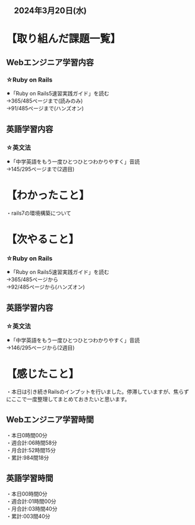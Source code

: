 ## 　2024年3月20日(水)
# 【取り組んだ課題一覧】
## Webエンジニア学習内容
### ☆Ruby on Rails
⚫︎「Ruby on Rails5速習実践ガイド」を読む<br>
→365/485ページまで(読みのみ)<br>
→91/485ページまで(ハンズオン)<br>
## 英語学習内容
### ☆英文法
⚫︎「中学英語をもう一度ひとつひとつわかりやすく」音読<br>
→145/295ページまで(2週目)<br>
# 【わかったこと】
・rails7の環境構築について<br>
# 【次やること】
### ☆Ruby on Rails
⚫︎「Ruby on Rails5速習実践ガイド」を読む<br>
→365/485ページから<br>
→92/485ページから(ハンズオン)<br>
## 英語学習内容
### ☆英文法
⚫︎「中学英語をもう一度ひとつひとつわかりやすく」音読<br>
→146/295ページから(2週目)<br>
# 【感じたこと】
・本日は引き続きRailsのインプットを行いました。停滞していますが、焦らずにここで一度整理してまとめておきたいと思います。<br>
## Webエンジニア学習時間
・本日0時間00分<br>
・週合計:06時間58分<br>
・月合計:52時間15分<br>
・累計:984間18分<br>
## 英語学習時間
・本日00時間0分<br>
・週合計:01時間00分<br>
・月合計:03時間40分<br>
・累計:003間40分<br>
